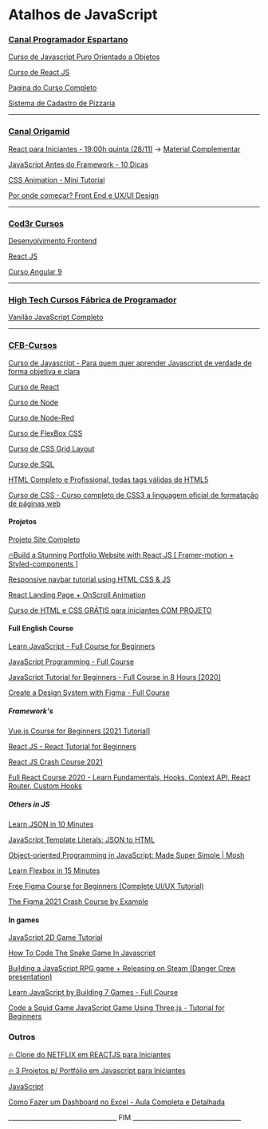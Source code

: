 # Atalhos de JavaScript

### [Canal Programador Espartano](https://www.youtube.com/c/ProgramadorEspartano)

[Curso de Javascript Puro Orientado a Objetos](https://www.youtube.com/playlist?list=PLGwqoftZstLZUQGt3GeLpI-QAZaT8ccVG)

[Curso de React JS](https://www.youtube.com/playlist?list=PLGwqoftZstLbwYNomwVgNHtWlJitUCiAz)

[Pagina do Curso Completo](https://b7web.com.br/fullstack/?ref=M16904626P&hsrc=cGdPYnJpZw%3D%3D)

[Sistema de Cadastro de Pizzaria](https://programadorespartano.com.br/cadastro/)

[]()



----

### [Canal Origamid](https://www.youtube.com/c/Origamid/playlists)

[React para Iniciantes - 19:00h quinta (28/11)](https://www.youtube.com/watch?v=iIQOtwsWXqU) -> [Material Complementar](https://www.origamid.com/slide/youtube/#/0102-react-para-iniciantes/15)

[JavaScript Antes do Framework - 10 Dicas](https://www.youtube.com/playlist?list=PL9rc_FjKlX39T78CUANwmdta_d1CgUtMt)

[CSS Animation - Mini Tutorial](https://www.youtube.com/watch?v=zWmaohjrkRw)

[Por onde começar? Front End e UX/UI Design](https://www.youtube.com/watch?v=-5kJdbkG90g)



----

### [Cod3r Cursos](https://www.youtube.com/c/COD3RCURSOS/playlists)

[Desenvolvimento Frontend](https://www.youtube.com/watch?v=VmmA5SFN2WM&list=PLdPPE0hUkt0r4WmkBtMjx4iVB2636EO9H)

[React JS](https://www.youtube.com/playlist?list=PLdPPE0hUkt0q7bwgAlk6UimtBKoNfM1tw)

[Curso Angular 9](https://www.youtube.com/watch?v=NCrWXZtlc7Q&list=PLdPPE0hUkt0rPyAkdhHIIquKbwrGUkvw3)

[]()



----

### [High Tech Cursos Fábrica de Programador](https://www.youtube.com/channel/UCJfyKuMgIF6_dp40V9gwvQQ)

[Vanilão JavaScript Completo](https://www.youtube.com/playlist?list=PLKvsMn7xWutZ64gPRZ5rTNB2HEZiN1nK8)

----

### [CFB-Cursos](https://www.youtube.com/c/cfbcursos/videos)

[Curso de Javascript - Para quem quer aprender Javascript de verdade de forma objetiva e clara](https://www.youtube.com/watch?v=lcKo-ycLDNw&list=PLx4x_zx8csUj3IbPQ4_X5jis_SkCol3eC)

[Curso de React](https://www.youtube.com/watch?v=1LhX2u6_BJE&list=PLx4x_zx8csUh752BVDGZkxYpY9lS40fyC)

[Curso de Node](https://www.youtube.com/watch?v=XN705pQeoyU&list=PLx4x_zx8csUjFC41ev2qX5dnr-0ThpoXE)

[Curso de Node-Red](https://www.youtube.com/watch?v=QJYwx3zWBlY&list=PLx4x_zx8csUhp_HTUBLl2E_Yz9EuDou60)

[Curso de FlexBox CSS](https://www.youtube.com/watch?v=z1Hp72GVHJk&list=PLx4x_zx8csUhDWtEa-AtDAgSSmLObBVaz)

[Curso de CSS Grid Layout](https://www.youtube.com/watch?v=jb_j6fyQitQ&list=PLx4x_zx8csUjBWkYq0VZBENH2K1siCmN6)

[Curso de SQL](https://www.youtube.com/watch?v=adIIAEc3Q04&list=PLx4x_zx8csUgQUjExcssR3utb3JIX6Kra)

[HTML Completo e Profissional, todas tags válidas de HTML5](https://www.youtube.com/watch?v=BUpk68lggtY&list=PLx4x_zx8csUiVHRDO_7qhOaeNrrQ5uU8c)

[Curso de CSS - Curso completo de CSS3 a linguagem oficial de formatação de páginas web](https://www.youtube.com/watch?v=GPK8A-A156o&list=PLx4x_zx8csUi47Bnugpk78nqJN6rYvEnV)

#### Projetos

[Projeto Site Completo](https://www.youtube.com/watch?v=krRYgDDWG04&list=PLx4x_zx8csUhuE4WHAwvRQbTeQC5lemiA)

[🔥Build a Stunning Portfolio Website with React JS [ Framer-motion + Styled-components ]](https://youtu.be/jcohAIaSy2M)

[Responsive navbar tutorial using HTML CSS & JS](https://youtu.be/HbBMp6yUXO0)

[React Landing Page + OnScroll Animation](https://youtu.be/0Zlmpbh1s6o)

[Curso de HTML e CSS GRÁTIS para iniciantes COM PROJETO](https://www.youtube.com/playlist?list=PLwgL9IEA0PxUjbhob9UMdpVq12sGrjgU6)



#### Full English Course

[Learn JavaScript - Full Course for Beginners](https://www.youtube.com/watch?v=PkZNo7MFNFg)

[JavaScript Programming - Full Course](https://youtu.be/jS4aFq5-91M)

[JavaScript Tutorial for Beginners - Full Course in 8 Hours [2020]](https://youtu.be/Qqx_wzMmFeA)

[Create a Design System with Figma - Full Course](https://youtu.be/RYDiDpW2VkM)



##### Framework's

[Vue.js Course for Beginners [2021 Tutorial]](https://youtu.be/FXpIoQ_rT_c)

[React JS - React Tutorial for Beginners](https://www.youtube.com/watch?v=Ke90Tje7VS0)



[React JS Crash Course 2021](https://youtu.be/w7ejDZ8SWv8)


[Full React Course 2020 - Learn Fundamentals, Hooks, Context API, React Router, Custom Hooks](https://youtu.be/4UZrsTqkcW4)




##### Others in JS

[Learn JSON in 10 Minutes](https://youtu.be/iiADhChRriM)

[JavaScript Template Literals: JSON to HTML](https://youtu.be/DG4obitDvUA)

[Object-oriented Programming in JavaScript: Made Super Simple | Mosh](https://youtu.be/PFmuCDHHpwk)

[Learn Flexbox in 15 Minutes](https://youtu.be/fYq5PXgSsbE)

[Free Figma Course for Beginners (Complete UI/UX Tutorial)](https://youtu.be/R--xoP7jGkw)

[The Figma 2021 Crash Course by Example](https://youtu.be/Gu1so3pz4bA)



#### In games

[JavaScript 2D Game Tutorial](https://youtu.be/jl29qI62XPg)

[How To Code The Snake Game In Javascript](https://youtu.be/QTcIXok9wNY)

[Building a JavaScript RPG game + Releasing on Steam (Danger Crew presentation)](https://youtu.be/nHaiLWUaWWw)

[Learn JavaScript by Building 7 Games - Full Course](https://www.youtube.com/watch?v=lhNdUVh3qCc)

[Code a Squid Game JavaScript Game Using Three.js - Tutorial for Beginners](https://youtu.be/4HSxX-EKJjw)



### Outros

[🔥 Clone do NETFLIX em REACTJS para Iniciantes](https://youtu.be/tBweoUiMsDg)

[🔥 3 Projetos p/ Portfólio em Javascript para Iniciantes](https://youtu.be/hF_VMWnsY00)

[JavaScript](https://www.youtube.com/playlist?list=PLs7bozZqMCFaFhJlq41yv3DFzigO_MUKM)

[Como Fazer um Dashboard no Excel - Aula Completa e Detalhada](https://youtu.be/dEsUoltLK78)


__________________________________  FIM  __________________________________
